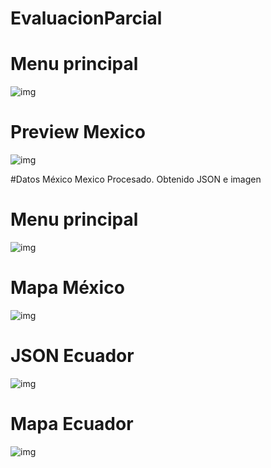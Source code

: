 # EvaluacionParcial

# Menu principal
![img](https://github.com/Ariel2802/EvaluacionParcial/blob/master/images/Menu.jpg)

# Preview Mexico
![img](https://github.com/Ariel2802/EvaluacionParcial/blob/master/images/MexicoPrevio.jpg)

#Datos México
Mexico Procesado. Obtenido JSON e imagen 
# Menu principal
![img](https://github.com/Ariel2802/EvaluacionParcial/blob/master/images/MexicoJSON.jpg)

# Mapa México
![img](https://github.com/Ariel2802/EvaluacionParcial/blob/master/images/MexicoMapa.jpg)

# JSON Ecuador
![img](https://github.com/Ariel2802/EvaluacionParcial/blob/master/images/EcuadorJSON.jpg)

# Mapa Ecuador
![img](https://github.com/Ariel2802/EvaluacionParcial/blob/master/images/EcuadorMapa.jpg)
